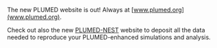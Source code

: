 The new PLUMED website is out! Always at [www.plumed.org](www.plumed.org).

Check out also the new [PLUMED-NEST](www.plumed-nest.org) website to deposit all
the data needed to reproduce your PLUMED-enhanced simulations and analysis.
